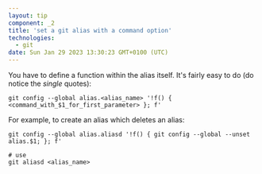 ```yaml
---
layout: tip
component: _2
title: 'set a git alias with a command option'
technologies:
  - git
date: Sun Jan 29 2023 13:30:23 GMT+0100 (UTC)
---
```


You have to define a function within the alias itself. It's fairly easy to do (do notice the _single_ quotes):

```shell
git config --global alias.<alias_name> '!f() { <command_with_$1_for_first_parameter> }; f'
```

For example, to create an alias which deletes an alias:

```shell
git config --global alias.aliasd '!f() { git config --global --unset alias.$1; }; f'

# use
git aliasd <alias_name>
```